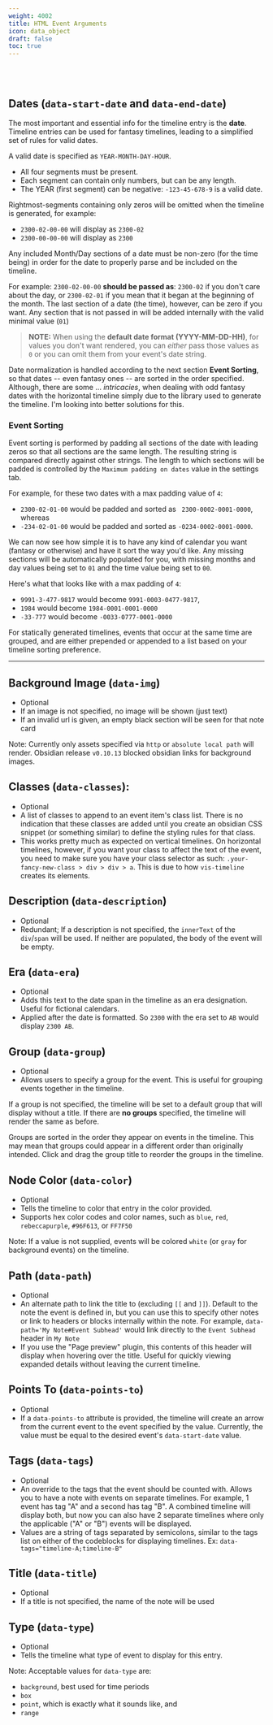```yaml
---
weight: 4002
title: HTML Event Arguments
icon: data_object
draft: false
toc: true
---
```


<br></br>

## Dates (`data-start-date` and `data-end-date`)

The most important and essential info for the timeline entry is the **date**. Timeline entries can be used for fantasy timelines, leading to a simplified set of rules for valid dates.

A valid date is specified as `YEAR-MONTH-DAY-HOUR`.

- All four segments must be present.
- Each segment can contain only numbers, but can be any length.
- The YEAR (first segment) can be negative: `-123-45-678-9` is a valid date.

Rightmost-segments containing only zeros will be omitted when the timeline is generated, for example: 

- `2300-02-00-00` will display as `2300-02`
- `2300-00-00-00` will display as `2300`

Any included Month/Day sections of a date must be non-zero (for the time being) in order for the date to properly parse and be included on the timeline. 

For example: `2300-02-00-00` **should be passed as**: `2300-02` if you don't care about the day, or `2300-02-01` if you mean that it began at the beginning of the month. The last section of a date (the time), however, can be zero if you want. Any section that is not passed in will be added internally with the valid minimal value (`01`)

> **NOTE:** When using the **default date format (YYYY-MM-DD-HH)**, for values you don't want rendered, you can *either* pass those values as `0` or you can omit them from your event's date string. 

Date normalization is handled according to the next section **Event Sorting**, so that dates -- even fantasy ones -- are sorted in the order specified. Although, there are some ... *intricacies*, when dealing with odd fantasy dates with the horizontal timeline simply due to the library used to generate the timeline. I'm looking into better solutions for this.

### Event Sorting

Event sorting is performed by padding all sections of the date with leading zeros so that all sections are the same length. The resulting string is compared directly against other strings. The length to which sections will be padded is controlled by the `Maximum padding on dates` value in the settings tab.

For example, for these two dates with a max padding value of `4`:
- `2300-02-01-00` would be padded and sorted as ` 2300-0002-0001-0000`, whereas
- `-234-02-01-00` would be padded and sorted as `-0234-0002-0001-0000`.

We can now see how simple it is to have any kind of calendar you want (fantasy or otherwise) and have it sort the way you'd like. Any missing sections will be automatically populated for you, with missing months and day values being set to `01` and the time value being set to `00`.

Here's what that looks like with a max padding of `4`:
- `9991-3-477-9817` would become `9991-0003-0477-9817`,
- `1984` would become `1984-0001-0001-0000`
- `-33-777` would become `-0033-0777-0001-0000`

For statically generated timelines, events that occur at the same time are grouped, and are either prepended or appended to a list based on your timeline sorting preference.

---

## Background Image (`data-img`)
  - Optional
  - If an image is not specified, no image will be shown (just text)
  - If an invalid url is given, an empty black section will be seen for that note card

Note: Currently only assets specified via `http` or `absolute local path` will render. Obsidian release `v0.10.13` blocked obsidian links for background images. 

## Classes (`data-classes`):
  - Optional
  - A list of classes to append to an event item's class list. There is no indication that these classes are added until you create an obsidian CSS snippet (or something similar) to define the styling rules for that class.
  - This works pretty much as expected on vertical timelines. On horizontal timelines, however, if you want your class to affect the text of the event, you need to make sure you have your class selector as such: `.your-fancy-new-class > div > div > a`. This is due to how `vis-timeline` creates its elements.

## Description (`data-description`)
- Optional
- Redundant; If a description is not specified, the `innerText` of the `div`/`span` will be used. If neither are populated, the body of the event will be empty.

## Era (`data-era`)
  - Optional
  - Adds this text to the date span in the timeline as an era designation. Useful for fictional calendars.
  - Applied after the date is formatted. So `2300` with the era set to `AB` would display `2300 AB`.

## Group (`data-group`)
  - Optional
  - Allows users to specify a group for the event. This is useful for grouping events together in the timeline.

If a group is not specified, the timeline will be set to a default group that will display without a title. If there are **no groups** specified, the timeline will render the same as before.

Groups are sorted in the order they appear on events in the timeline. This may mean that groups could appear in a different order than originally intended. Click and drag the group title to reorder the groups in the timeline.

## Node Color (`data-color`)
  - Optional
  - Tells the timeline to color that entry in the color provided.
  - Supports hex color codes and color names, such as `blue`, `red`, `rebeccapurple`, `#96F613`, or `FF7F50`

Note: If a value is not supplied, events will be colored `white` (or `gray` for background events) on the timeline.

## Path (`data-path`)
  - Optional
  - An alternate path to link the title to (excluding `[[` and `]]`). Default to the note the event is defined in, but you can use this to specify other notes or link to headers or blocks internally within the note. For example, `data-path='My Note#Event Subhead'` would link directly to the `Event Subhead` header in `My Note`
  - If you use the "Page preview" plugin, this contents of this header will display when hovering over the title. Useful for quickly viewing expanded details without leaving the current timeline.

## Points To (`data-points-to`)
  - Optional
  - If a `data-points-to` attribute is provided, the timeline will create an arrow from the current event to the event specified by the value. Currently, the value must be equal to the desired event's `data-start-date` value.

## Tags (`data-tags`)
  - Optional
  - An override to the tags that the event should be counted with. Allows you to have a note with events on separate timelines. For example, 1 event has tag "A" and a second has tag "B". A combined timeline will display both, but now you can also have 2 separate timelines where only the applicable ("A" or "B") events will be displayed.
  - Values are a string of tags separated by semicolons, similar to the tags list on either of the codeblocks for displaying timelines. Ex: `data-tags="timeline-A;timeline-B"`

## Title (`data-title`)
- Optional
- If a title is not specified, the name of the note will be used

## Type (`data-type`)
  - Optional
  - Tells the timeline what type of event to display for this entry.

Note: Acceptable values for `data-type` are:
  - `background`, best used for time periods
  - `box`
  - `point`, which is exactly what it sounds like, and
  - `range`


